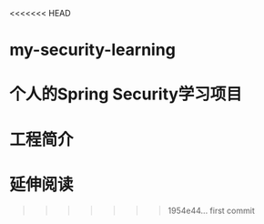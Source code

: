 <<<<<<< HEAD
# my-security-learning
个人的Spring Security学习项目
=======
# 工程简介

# 延伸阅读

>>>>>>> 1954e44... first commit
